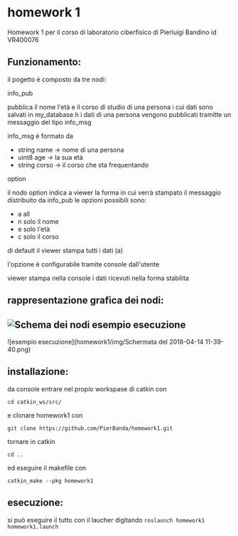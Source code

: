 # homework 1

Homework 1 per il corso di laboratorio ciberfisico
di Pierluigi Bandino id VR400076


Funzionamento:
------------------------------------------------------------------------------------------------------------------------------
il pogetto è composto da tre nodi:

info_pub

pubblica il nome l'età e il corso di studio di una persona i cui dati sono salvati in my_database.h
i dati di una persona vengono pubblicati tramitte un messaggio del tipo info_msg

info_msg è formato da 
* string name -> nome di una persona
* uint8 age -> la sua età
* string corso -> il corso che sta frequentando

option

il nodo option indica a viewer la forma in cui verrà stampato il messaggio distribuito da info_pub
le opzioni possibili sono:
* a all
* n solo il nome
* e solo l'età
* c solo il corso

di default il viewer stampa tutti i dati (a)

l'opzione è configurabile tramite console dall'utente

viewer
stampa nella console i dati ricevuti nella forma stabilita

rappresentazione grafica dei nodi:
------------------------------------------------------------------------------------------------------------------------------
![Schema dei nodi](homework1/img/rosgraph.png)
esempio esecuzione
------------------------------------------------------------------------------------------------------------------------------
![esempio esecuzione](homework1/img/Schermata del 2018-04-14 11-39-40.png)

installazione:
------------------------------------------------------------------------------------------------------------------------------

da console entrare nel propio workspase di catkin con 

`cd catkin_ws/src/`

e clonare homework1 con 

`git clone https://github.com/PierBanda/homework1.git`

tornare in catkin 

`cd ..`

ed eseguire il makefile con

`catkin_make --pkg homework1`

esecuzione:
------------------------------------------------------------------------------------------------------------------------------

si può eseguire il tutto con il laucher digitando
`roslaunch homework1 homework1.launch`
